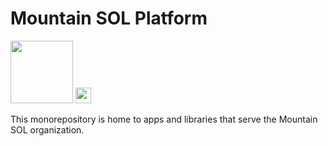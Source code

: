 # Mountain SOL Platform

<img src="https://avatars.githubusercontent.com/u/88068648?s=400&u=54adb4c777bdf083573ef7126a6c69ed2d0849f8&v=4" height="100px">

<img src="https://ForTheBadge.com/images/badges/built-with-love.svg" height="25px">

This monorepository is home to apps and libraries that serve the Mountain SOL organization.

